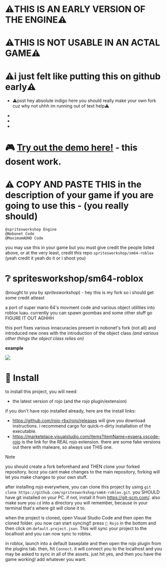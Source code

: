 # ⚠️THIS IS AN EARLY VERSION OF THE ENGINE⚠️

# ⚠️THIS IS NOT USABLE IN AN ACTAL GAME⚠️

# ⚠️i just felt like putting this on github early⚠️

- ⚠️psst hey absolute indigo here you should really make your own fork cuz why not uhhh im running out of text help⚠️

-

-

-


# 🎮 [Try out the demo here!](https://www.roblox.com/games/98432141298692/) - this dosent work.

# ⚠️ COPY AND PASTE THIS in the description of your game if you are going to use this - (you really should)
```
@spritesworkshop Engine
@Nobonet Code
@MaximumADHD Code
```
you may use this in your game but you must give credit the people listed above, or at the very least, credit this repo `spritesworkshop/sm64-roblox` (yeah credit it yeah do it or i shoot you)

# ❔ spritesworkshop/sm64-roblox

(brought to you by *spritesworkshop*) - hey this is my fork so i should get some credit atleast

a port of super mario 64's movment code and various object utilities into roblox luau. currently you can spawn goombas and some other stuff go FIGURE IT OUT AGHHH

this port fixes various innacuracies present in nobonet's fork (not all) and introduced new ones with the introduction of the object class *(and various other things the object class relies on)*

**example**

<img src=https://raw.githubusercontent.com/spritesworkshop/media/refs/heads/main/RobloxStudioBeta_SrL4ISVJ6U.gif>

# 🚀 Install

to install this project, you will need:
- the latest version of rojo (and the rojo plugin/extension)

if you don't have rojo installed already, here are the install links:
- https://github.com/rojo-rbx/rojo/releases will give you download instructions. i recommend cargo for quick-n-dirty installation of the executable.
- https://marketplace.visualstudio.com/items?itemName=evaera.vscode-rojo is the link for the REAL rojo extension. there are some fake versions out there with malware, so always use THIS one.

> [!NOTE]
> you should create a fork beforehand and THEN clone your forked repository.
> bcoz you cant make changes to the main repository, forking will let you make changes to your own stuff.

after installing rojo everywhere, you can clone this project by using `git clone https://github.com/spritesworkshop/sm64-roblox.git`. you SHOULD have git installed on your PC. if not, install it from https://git-scm.com/. also make sure you `cd` into a directory you will remember, because in your terminal that's where git will clone it to.

when the project is cloned, open Visual Studio Code and then open the cloned folder. you now can start syncing!! press `🚀 Rojo` in the bottom and then click on `default.project.json`. This will sync your project to the localhost and you can now sync to roblox.

in roblox, launch into a default baseplate and then open the rojo plugin from the plugins tab. then, hit `Connect`. it will connect you to the localhost and you may be asked to sync in all of the assets. just hit yes, and then you have the game working! add whatever you want.
